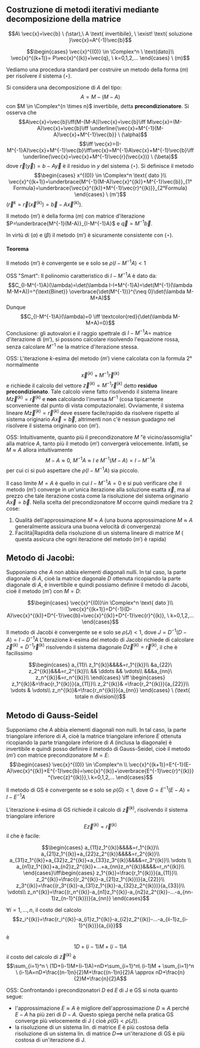 ## Costruzione di metodi iterativi mediante decomposizione della matrice

$$A\ \vec{x}=\vec{b} \ (\star),\  A \text{ invertibile}, \  \exist! \text{ soluzione }\vec{x}=A^{-1}\vec{b}$$

$$\begin{cases}
    \vec{x}^{(0)} \in \Complex^n \ \text{dato}\\
    \vec{x}^{(k+1)}= P\vec{x}^{(k)}+\vec{q}, \ k=0,1,2,...
\end{cases} \ (m)$$  

Vediamo una procedura standard per costruire un metodo della forma $(m)$ per risolvere il sistema $(\star)$.  

Si considera una decomposizione di $A$ del tipo:  
$$A=M-(M-A)$$ con $M \in \Complex^{n \times n}$ invertibile, detta **precondizionatore**. Si osserva che  
$$A\vec{x}=\vec{b}\iff(M-(M-A))\vec{x}=\vec{b}\iff M\vec{x}=(M-A)\vec{x}+\vec{b}\iff \underline{\vec{x}=M^{-1}(M-A)\vec{x}+M^{-1}\vec{b}} \ (\alpha)$$  $$\iff \vec{x}=(I-M^{-1}A)\vec{x}+M^{-1}\vec{b}\iff\vec{x}=M^{-1}A\vec{x}+M^{-1}\vec{b}\iff \underline{\vec{x}=\vec{x}+M^{-1}\vec{r}(\vec{x})} \ (\beta)$$ dove $\vec{r}(\vec{y})=b-A\vec{y}$ è il residuo in $y$ del sistema $(\star)$.  Si definisce il metodo   
$$\begin{cases}
    x^{(0)} \in \Complex^n \text{ dato }\\
    \vec{x}^{(k+1)}=\underbrace{M^{-1}(M-A)\vec{x}^{(k)}+M^{-1}\vec{b}}_{1° Formula}=\underbrace{\vec{x}^{(k)}+M^{-1}\vec{r}^{(k)}}_{2°Formula}
\end{cases} \ (m')$$ $(\vec{r}^{k}=\vec{r}(\vec{x}^{(k)})=\vec{b}-A\vec{x}^{(k)})$. 

Il metodo $(m')$ è della forma $(m)$ con matrice d'iterazione $P=\underbrace{M^{-1}(M-A)}_{I-M^{-1}A}$ e $\vec{q}=M^{-1}\vec{b}$.

In virtù di $(\alpha)$ e $(\beta)$ il metodo $(m')$ è sicuramente consistente con $(\star)$.  

#### Teorema
Il metodo $(m')$ è convergente se e solo se $\rho(I-M^{-1}A)<1$  

OSS "Smart":
Il polinomio caratteristico di $I-M^{-1}A$ è dato da:  
$$C_{I-M^{-1}A}(\lambda)=\det(\lambda I-I+M^{-1}A)=\det(M^{-1}(\lambda M-M+A))=^{\text{Binet}} \overbrace{\det(M^{-1})}^{\neq 0}\det(\lambda M-M+A)$$ Dunque 
$$C_{I-M^{-1}A}(\lambda)=0 \iff \textcolor{red}{\det(\lambda M-M+A)=0}$$   Conclusione: gli autovalori e il raggio spettrale di $I-M^{-1}A=$ matrice d'iterazione di $(m')$, si possono calcolare risolvendo l'equazione rossa, senza calcolare $M^{-1}$ ne la matrice d'iterazione stessa.  

OSS:
L'iterazione $k$-esima del metodo $(m')$ viene calcolata con la formula 2° normalmente
$$\vec{x}^{(k)}+M^{-1}\vec{r}^{(k)}$$ e richiede il calcolo del vettore $\vec{z}^{(k)}=M^{-1}\vec{r}^{(k)}$ detto **residuo precondizionato**.
Tale calcolo viene fatto risolvendo il sistema lineare $M\vec{z}^{(k)}=\vec{r}^{(k)}$ e **non** calcolando l'inversa $M^{-1}$ (cosa tipicamente sconveniente dal punto di vista computazionale).
Ovviamente, il sistema lineare $M\vec{z}^{(k)}=\vec{r}^{(k)}$ deve essere facile/rapido da risolvere rispetto al sistema originario $A\vec{x}=\vec{b}$, altrimenti non c'è nessun guadagno nel risolvere il sistema originario con $(m')$.

OSS:
Intuitivamente, quanto più il precondizonatore $M$ "è vicino/assomiglia" alla matrice $A$, tanto più il metodo $(m')$ convergerà velocemente. Infatti, se $M\approx A$ allora intuitivamente 
$$M-A\approx 0, \ M^{-1}A\approx I \ e \ M^{-1}(M-A)=I-M^{-1}A$$ per cui ci si può aspettare che $\rho(I-M^{-1}A)$ sia piccolo.

Il caso limite $M=A$ è quello in cui $I-M^{-1}A=0$ e si può verificare che il metodo $(m')$ converge in un'unica iterazione alla soluzione esatta $\vec{x}$, ma al prezzo che tale iterazione costa come la risoluzione del sistema originario $A\vec{x}=\vec{b}$.
Nella scelta del precondizonatore $M$ occorre quindi mediare tra 2 cose:
1. Qualità dell'approssimazione $M\approx A$ (una buona approssimazione $M\approx A$ generalmente assicura una buona velocità di convergenza)
2. Facilità|Rapidità della risoluzione di un sistema lineare di matrice $M$ ( questa assicura che ogni iterazione del metodo $(m')$ è rapida)

## Metodo di Jacobi:
Supponiamo che $A$ non abbia elementi diagonali nulli. In tal caso, la parte diagonale di $A$, cioè la matrice diagonale $D$ ottenuta ricopiando la parte diagonale di $A$, è invertibile e quindi possiamo definire il metodo di Jacobi, cioè il metodo $(m')$ con $M=D:$

$$\begin{cases}
    \vec{x}^{(0)}\in \Complex^n \text{ dato }\\
    \vec{x}^{(k+1)}=D^{-1}(D-A)\vec{x}^{(k)}+D^{-1}\vec{b}=\vec{x}^{(k)}+D^{-1}\vec{r}^{(k)}, \ k=0,1,2,...
\end{cases}$$
Il metodo di Jacobi è convergente se e solo se $\rho(J)<1$, dove $J=D^{-1}(D-A)=I-D^{-1}A$
L'iterazione $k$-esima del metodo di Jacobi richiede di calcolare $\vec{z}^{(k)}=D^{-1}\vec{r}^{(k)}$ risolvendo il sistema diagonale $D\vec{z}^{(k)}=\vec{r}^{(k)}$, il che è facilissimo

$$\begin{cases}
    a_{11}\ z_1^{(k)}&&&&=r_1^{(k)}\\
    &a_{22}\ z_2^{(k)}&&&=r_2^{(k)}\\
    && \ddots          &&   \vdots\\
    &&&a_{nn}\ z_n^{(k)}&=r_n^{(k)}\\
\end{cases} \iff \begin{cases}
    z_1^{(k)}&=\frac{r_1^{(k)}}{a_{11}}\\
    z_2^{(k)}& =\frac{r_2^{(k)}}{a_{22}}\\
    \vdots & \vdots\\
    z_n^{(k)}&=\frac{r_n^{(k)}}{a_{nn}}
\end{cases} \ (\text{ totale n divisioni})$$

## Metodo di Gauss-Seidel
Supponiamo che $A$ abbia elementi diagonali non nulli. 
In tal caso, la parte triangolare inferiore di $A$, cioè la matrice triangolare inferiore $E$ ottenuta ricopiando la parte triangolare inferiore di $A$ (inclusa la diagonale) è invertibile e quindi posso definire il metodo di Gauss-Seidel, cioè il metodo $(m')$ con matrice precondizonatore $M=E$:  
$$\begin{cases}
    \vec{x}^{(0)} \in \Complex^n \\  
    \vec{x}^{(k+1)}=E^{-1}(E-A)\vec{x}^{(k)}+E^{-1}\vec{b}=\vec{x}^{(k)}+\overbrace{E^{-1}\vec{r}^{(k)}}^{\vec{z}^{(k)}},\ k=0,1,2,...
\end{cases}$$

Il metodo di GS è convergente se e solo se $\rho(G)<1$, dove $G=E^{-1}(E-A)=I-E^{-1}A$

L'iterazione $k$-esima di GS richiede il calcolo di $\vec{z}^{(k)}$, risolvendo il sistema triangolare inferiore
$$E\vec{z}^{(k)}=\vec{r}^{(k)}$$ il che è facile:

$$\begin{cases}
a_{11}z_1^{(k)}&&&&=r_1^{(k)}\\
a_{21}z_1^{(k)}+a_{22}z_2^{(k)}&&&&=r_2^{(k)}\\
a_{31}z_1^{(k)}+a_{32}z_2^{(k)}+a_{33}z_3^{(k)}&&&&=r_3^{(k)}\\
\vdots \\
a_{n1}z_1^{(k)}+a_{n2}z_2^{(k)}+...+a_{nn}z_n^{(k)}&&&&=r_n^{(k)}\\
\end{cases}\iff\begin{cases}
    z_1^{(k)}=\frac{r_1^{(k)}}{a_{11}}\\
    z_2^{(k)}=\frac{(r_2^{(k)}-a_{21}z_1^{(k)})}{a_{22}}\\
    z_3^{(k)}=\frac{(r_3^{(k)}-a_{31}z_1^{(k)}-a_{32}z_2^{(k)})}{a_{33}}\\
    \vdots\\
    z_n^{(k)}=\frac{(r_n^{(k)}-a_{n1}z_1^{(k)}-a_{n2}z_2^{(k)}-...-a_{nn-1}z_{n-1}^{(k)})}{a_{nn}}
\end{cases}$$

$\forall i=1,...,n$, il costo del calcolo 
$$z_i^{(k)}=\frac{r_i^{(k)}-a_{i1}z_1^{(k)}-a_{i2}z_2^{(k)}-...-a_{ii-1}z_{i-1}^{(k)}}{a_{ii}}$$

è 
$$1D+(i-1)M+(i-1)A$$ il costo del calcolo di $\vec{z}^{(k)}$ è  
$$\sum_{i=1}^n \ (1D+(i-1)M+(i-1)A)=nD+\sum_{i=1}^n\ (i-1)M + \sum_{i=1}^n \ (i-1)A=nD+\frac{(n-1)n}{2}M+\frac{(n-1)n}{2}A \approx nD+\frac{n}{2}M+\frac{n}{2}A$$

OSS:
Confrontando i precondizonatori $D$ ed $E$ di J e GS si nota quanto segue:
+ l'approssimazione $E\approx A$ è migliore dell'approssimazione $D\approx A$ perché $E-A$ ha più zeri di $D-A$.
  Questo spiega perché nella pratica GS converge più velocemente di J ( cioè $\rho(G)<\rho(J)$).
+ la risoluzione di un sistema lin. di matrice $E$ è più costosa della risoluzione di un sistema lin. di matrice $D \implies$ un'iterazione di GS è più costosa di un'iterazione di J.  
  